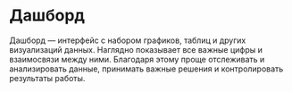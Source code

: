 # Дашборд

Дашборд — интерфейс с набором графиков, таблиц и других визуализаций данных. Наглядно показывает все важные цифры и взаимосвязи между ними. Благодаря этому проще отслеживать и анализировать данные, принимать важные решения и контролировать результаты работы. 
